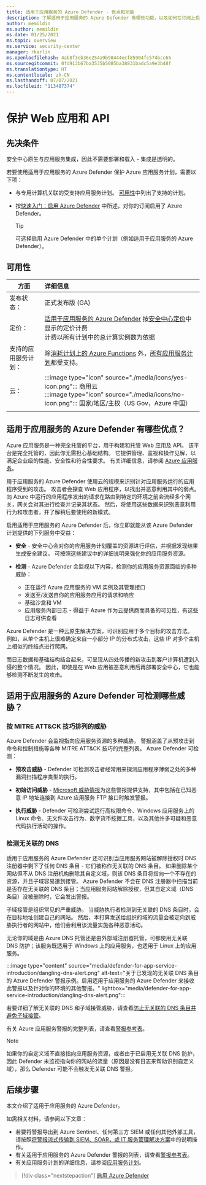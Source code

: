 ```yaml
---
title: 适用于应用服务的 Azure Defender - 优点和功能
description: 了解适用于应用服务的 Azure Defender 有哪些功能，以及如何在订阅上启用它
author: memildin
ms.author: memildin
ms.date: 01/25/2021
ms.topic: overview
ms.service: security-center
manager: rkarlin
ms.openlocfilehash: 4ab8f3eb36e254a9b98444ecf85904fc574bcc65
ms.sourcegitcommit: 0fd913b67ba3535b5085ba38831badc5a9e3b48f
ms.translationtype: HT
ms.contentlocale: zh-CN
ms.lasthandoff: 07/07/2021
ms.locfileid: "113487374"
---
```

# <a name="protect-your-web-apps-and-apis"></a>保护 Web 应用和 API

## <a name="prerequisites"></a>先决条件

安全中心原生与应用服务集成，因此不需要部署和载入 - 集成是透明的。

若要使用适用于应用服务的 Azure Defender 保护 Azure 应用服务计划，需要以下项：

- 与专用计算机关联的受支持应用服务计划。 [可用性](#availability)中列出了支持的计划。

- 按[快速入门：启用 Azure Defender](enable-azure-defender.md) 中所述，对你的订阅启用了 Azure Defender。

    > [!TIP]
    > 可选择启用 Azure Defender 中的单个计划（例如适用于应用服务的 Azure Defender）。

## <a name="availability"></a>可用性

| 方面                       | 详细信息                                                                                                                                                                                        |
|------------------------------|:-----------------------------------------------------------------------------------------------------------------------------------------------------------------------------------------------|
| 发布状态：               | 正式发布版 (GA)                                                                                                                                                                      |
| 定价：                     | [适用于应用服务的 Azure Defender](azure-defender.md) 按[安全中心定价](https://azure.microsoft.com/pricing/details/security-center/)中显示的定价计费<br>计费以所有计划中的总计算实例数为依据       |
| 支持的应用服务计划： | 除[消耗计划上的 Azure Functions](../azure-functions/functions-scale.md) 外，[所有应用服务计划](https://azure.microsoft.com/pricing/details/app-service/plans/)都受支持。 |
| 云：                      | :::image type="icon" source="./media/icons/yes-icon.png"::: 商用云<br>:::image type="icon" source="./media/icons/no-icon.png"::: 国家/地区/主权（US Gov，Azure 中国）                                                     |
|                              |                                                                                                                                                                                                |

## <a name="what-are-the-benefits-of-azure-defender-for-app-service"></a>适用于应用服务的 Azure Defender 有哪些优点？

Azure 应用服务是一种完全托管的平台，用于构建和托管 Web 应用及 API。 该平台是完全托管的，因此你无需担心基础结构。 它提供管理、监视和操作见解，以满足企业级的性能、安全性和符合性要求。 有关详细信息，请参阅 [Azure 应用服务](https://azure.microsoft.com/services/app-service/)。

用于应用服务的 Azure Defender 使用云的规模来识别针对应用服务运行的应用程序受到的攻击。 攻击者会探查 Web 应用程序，以找出并恶意利用其中的弱点。 向 Azure 中运行的应用程序发出的请求在路由到特定的环境之前会流经多个网关，网关会对其进行检查并记录其状态。 然后，将使用这些数据来识别恶意利用行为和攻击者，并了解稍后要使用的新模式。

启用适用于应用服务的 Azure Defender 后，你立即就能从该 Azure Defender 计划提供的下列服务中受益：

- **安全** - 安全中心会对你的应用服务计划覆盖的资源进行评估，并根据发现结果生成安全建议。 可按照这些建议中的详细说明来强化你的应用服务资源。

- **检测** - Azure Defender 会监视以下内容，检测你的应用服务资源面临的多种威胁：
    - 正在运行 Azure 应用服务的 VM 实例及其管理接口
    - 发送至/发送自你的应用服务应用的请求和响应
    - 基础沙盒和 VM
    - 应用服务内部日志 - 得益于 Azure 作为云提供商而具备的可见性，有这些日志可供查看

Azure Defender 是一种云原生解决方案，可识别应用于多个目标的攻击方法。 例如，从单个主机上很难确定来自一小部分 IP 的分布式攻击，这些 IP 对多个主机上相似的终结点进行爬网。

而日志数据和基础结构结合起来，可呈现从四处传播的新攻击到客户计算机遭到入侵的整个情况。 因此，即使是在 Web 应用被恶意利用后再部署安全中心，它也能够检测不断发生的攻击。


## <a name="what-threats-can-azure-defender-for-app-service-detect"></a>适用于应用服务的 Azure Defender 可检测哪些威胁？

### <a name="threats-by-mitre-attck-tactics"></a>按 MITRE ATT&CK 技巧排列的威胁

Azure Defender 会监视指向应用服务资源的多种威胁。 警报涵盖了从预攻击到命令和控制措施等各种 MITRE ATT&CK 技巧的完整列表。 Azure Defender 可检测：

- **预攻击威胁** - Defender 可检测攻击者经常用来探测应用程序薄弱之处的多种漏洞扫描程序类型的执行。

- **初始访问威胁** - [Microsoft 威胁情报](https://go.microsoft.com/fwlink/?linkid=2128684)为这些警报提供支持，其中包括在已知恶意 IP 地址连接到 Azure 应用服务 FTP 接口时触发警报。

- **执行威胁** - Defender 可检测尝试运行高权限命令、Windows 应用服务上的 Linux 命令、无文件攻击行为、数字货币挖掘工具，以及其他许多可疑和恶意代码执行活动的操作。

### <a name="dangling-dns-detection"></a>检测无关联的 DNS

适用于应用服务的 Azure Defender 还可识别当应用服务网站被解除授权时 DNS 注册器中剩下了任何 DNS 条目 - 它们被称作无关联的 DNS 条目。 如果删除某个网站但不从 DNS 注册机构删除其自定义域，则该 DNS 条目将指向一个不存在的资源，并且子域容易遭到接管。 Azure Defender 不会在 DNS 注册器中扫描当前是否存在无关联的 DNS 条目；当应用服务网站解除授权，但其自定义域（DNS 条目）没被删除时，它会发出警报。

子域接管是组织常见的严重威胁。 当威胁执行者检测到无关联的 DNS 条目时，会在目标地址创建自己的网站。 然后，本打算发送给组织的域的流量会被定向到威胁执行者的网站中，他们会利用该流量实施各种恶意活动。

无论你的域是由 Azure DNS 托管还是由外部域注册器托管，可都使用无关联 DNS 防护；该服务既适用于 Windows 上的应用服务，也适用于 Linux 上的应用服务。

:::image type="content" source="media/defender-for-app-service-introduction/dangling-dns-alert.png" alt-text="关于已发现的无关联 DNS 条目的 Azure Defender 警报示例。启用适用于应用服务的 Azure Defender 来接收此警报以及针对你的环境的其他警报。" lightbox="media/defender-for-app-service-introduction/dangling-dns-alert.png":::

若要详细了解无关联的 DNS 和子域接管威胁，请查看[防止无关联的 DNS 条目并避免子域接管](../security/fundamentals/subdomain-takeover.md)。

有关 Azure 应用服务警报的完整列表，请查看[警报参考表](alerts-reference.md#alerts-azureappserv)。

> [!NOTE]
> 如果你的自定义域不直接指向应用服务资源，或者由于已启用无关联 DNS 防护，因此 Defender 未监视指向你的网站的流量（原因是没有日志来帮助识别自定义域），那么 Defender 可能不会触发无关联 DNS 警报。

## <a name="next-steps"></a>后续步骤

本文介绍了适用于应用服务的 Azure Defender。 

如需相关材料，请参阅以下文章： 

- 若要将警报导出到 Azure Sentinel、任何第三方 SIEM 或任何其他外部工具，请按照[将警报流式传输到 SIEM、SOAR，或 IT 服务管理解决方案](export-to-siem.md)中的说明操作。
- 有关适用于应用服务的 Azure Defender 警报的列表，请查看[警报参考表](alerts-reference.md#alerts-azureappserv)。
- 有关应用服务计划的详细信息，请参阅[应用服务计划](https://azure.microsoft.com/pricing/details/app-service/plans/)。
> [!div class="nextstepaction"]
> [启用 Azure Defender](enable-azure-defender.md)